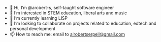 - 👋 Hi, I’m @arobert-s, self-taught software engineer
- 👀 I’m interested in STEM education, liberal arts and music 
- 🌱 I’m currently learning LISP
- 💞️ I’m looking to collaborate on projects related to education, edtech and personal development
- 📫 How to reach me: email to alrobertserpell@gmail.com

<!---
arobert-s/arobert-s is a ✨ special ✨ repository because its `README.md` (this file) appears on your GitHub profile.
You can click the Preview link to take a look at your changes.
--->
